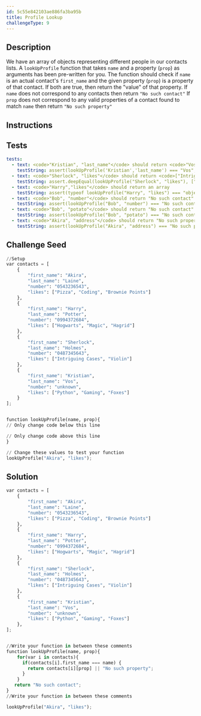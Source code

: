 ```yaml
---
id: 5c55e842103ae886fa3ba95b
title: Profile Lookup
challengeType: 9
---
```


## Description
<section id='description'>
We have an array of objects representing different people in our contacts lists.
A <code>lookUpProfile</code> function that takes <code>name</code> and a property (<code>prop</code>) as arguments has been pre-written for you.
The function should check if <code>name</code> is an actual contact's <code>first_name</code> and the given property (<code>prop</code>) is a property of that contact.
If both are true, then return the "value" of that property.
If <code>name</code> does not correspond to any contacts then return <code>"No such contact"</code>
If <code>prop</code> does not correspond to any valid properties of a contact found to match <code>name</code> then return <code>"No such property"</code>
</section>

## Instructions
<section id='instructions'>

</section>

## Tests
<section id='tests'>

```yml
tests:
  - text: <code>"Kristian", "last_name"</code> should return <code>"Vos"</code>
    testString: assert(lookUpProfile('Kristian','last_name') === "Vos", '<code>"Kristian", "last_name"</code> should return <code>"Vos"</code>');
  - text: <code>"Sherlock", "likes"</code> should return <code>["Intriguing Cases", "Violin"]</code>
    testString: assert.deepEqual(lookUpProfile("Sherlock", "likes"), ["Intriguing Cases", "Violin"], '<code>"Sherlock", "likes"</code> should return <code>["Intriguing Cases", "Violin"]</code>');
  - text: <code>"Harry","likes"</code> should return an array
    testString: assert(typeof lookUpProfile("Harry", "likes") === "object", '<code>"Harry","likes"</code> should return an array');
  - text: <code>"Bob", "number"</code> should return "No such contact"
    testString: assert(lookUpProfile("Bob", "number") === "No such contact", '<code>"Bob", "number"</code> should return "No such contact"');
  - text: <code>"Bob", "potato"</code> should return "No such contact"
    testString: assert(lookUpProfile("Bob", "potato") === "No such contact", '<code>"Bob", "potato"</code> should return "No such contact"');
  - text: <code>"Akira", "address"</code> should return "No such property"
    testString: assert(lookUpProfile("Akira", "address") === "No such property", '<code>"Akira", "address"</code> should return "No such property"');

```

</section>

## Challenge Seed
<section id='challengeSeed'>

<div id='py-seed'>

```python
//Setup
var contacts = [
    {
        "first_name": "Akira",
        "last_name": "Laine",
        "number": "0543236543",
        "likes": ["Pizza", "Coding", "Brownie Points"]
    },
    {
        "first_name": "Harry",
        "last_name": "Potter",
        "number": "0994372684",
        "likes": ["Hogwarts", "Magic", "Hagrid"]
    },
    {
        "first_name": "Sherlock",
        "last_name": "Holmes",
        "number": "0487345643",
        "likes": ["Intriguing Cases", "Violin"]
    },
    {
        "first_name": "Kristian",
        "last_name": "Vos",
        "number": "unknown",
        "likes": ["Python", "Gaming", "Foxes"]
    }
];


function lookUpProfile(name, prop){
// Only change code below this line

// Only change code above this line
}

// Change these values to test your function
lookUpProfile("Akira", "likes");
```

</div>



</section>

## Solution
<section id='solution'>


```python
var contacts = [
    {
        "first_name": "Akira",
        "last_name": "Laine",
        "number": "0543236543",
        "likes": ["Pizza", "Coding", "Brownie Points"]
    },
    {
        "first_name": "Harry",
        "last_name": "Potter",
        "number": "0994372684",
        "likes": ["Hogwarts", "Magic", "Hagrid"]
    },
    {
        "first_name": "Sherlock",
        "last_name": "Holmes",
        "number": "0487345643",
        "likes": ["Intriguing Cases", "Violin"]
    },
    {
        "first_name": "Kristian",
        "last_name": "Vos",
        "number": "unknown",
        "likes": ["Python", "Gaming", "Foxes"]
    },
];


//Write your function in between these comments
function lookUpProfile(name, prop){
    for(var i in contacts){
      if(contacts[i].first_name === name) {
        return contacts[i][prop] || "No such property";
      }
    }
   return "No such contact";
}
//Write your function in between these comments

lookUpProfile("Akira", "likes");
```

</section>
